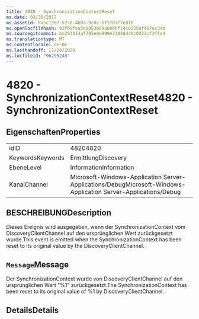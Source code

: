 ```yaml
---
title: 4820 - SynchronizationContextReset
ms.date: 03/30/2017
ms.assetid: 8a5c1597-5270-4b0a-9c8c-bf5f07f7e816
ms.openlocfilehash: 92fb8fea5d8053b89a00bbf14c0225af407ec340
ms.sourcegitcommit: bc293b14af795e0e999e3304dd40c0222cf2ffe4
ms.translationtype: MT
ms.contentlocale: de-DE
ms.lasthandoff: 11/26/2020
ms.locfileid: "96295248"
---
```

# <a name="4820---synchronizationcontextreset"></a><span data-ttu-id="86530-102">4820 - SynchronizationContextReset</span><span class="sxs-lookup"><span data-stu-id="86530-102">4820 - SynchronizationContextReset</span></span>

## <a name="properties"></a><span data-ttu-id="86530-103">Eigenschaften</span><span class="sxs-lookup"><span data-stu-id="86530-103">Properties</span></span>  
  
|||  
|-|-|  
|<span data-ttu-id="86530-104">id</span><span class="sxs-lookup"><span data-stu-id="86530-104">ID</span></span>|<span data-ttu-id="86530-105">4820</span><span class="sxs-lookup"><span data-stu-id="86530-105">4820</span></span>|  
|<span data-ttu-id="86530-106">Keywords</span><span class="sxs-lookup"><span data-stu-id="86530-106">Keywords</span></span>|<span data-ttu-id="86530-107">Ermittlung</span><span class="sxs-lookup"><span data-stu-id="86530-107">Discovery</span></span>|  
|<span data-ttu-id="86530-108">Ebene</span><span class="sxs-lookup"><span data-stu-id="86530-108">Level</span></span>|<span data-ttu-id="86530-109">Information</span><span class="sxs-lookup"><span data-stu-id="86530-109">Information</span></span>|  
|<span data-ttu-id="86530-110">Kanal</span><span class="sxs-lookup"><span data-stu-id="86530-110">Channel</span></span>|<span data-ttu-id="86530-111">Microsoft-Windows-Application Server-Applications/Debug</span><span class="sxs-lookup"><span data-stu-id="86530-111">Microsoft-Windows-Application Server-Applications/Debug</span></span>|  
  
## <a name="description"></a><span data-ttu-id="86530-112">BESCHREIBUNG</span><span class="sxs-lookup"><span data-stu-id="86530-112">Description</span></span>  

 <span data-ttu-id="86530-113">Dieses Ereignis wird ausgegeben, wenn der SynchronizationContext vom DiscoveryClientChannel auf den ursprünglichen Wert zurückgesetzt wurde.</span><span class="sxs-lookup"><span data-stu-id="86530-113">This event is emitted when the SynchronizationContext has been reset to its original value by the DiscoveryClientChannel.</span></span>  
  
## <a name="message"></a><span data-ttu-id="86530-114">`Message`</span><span class="sxs-lookup"><span data-stu-id="86530-114">Message</span></span>  

 <span data-ttu-id="86530-115">Der SynchronizationContext wurde von DiscoveryClientChannel auf den ursprünglichen Wert "%1" zurückgesetzt.</span><span class="sxs-lookup"><span data-stu-id="86530-115">The SynchronizationContext has been reset to its original value of %1 by DiscoveryClientChannel.</span></span>  
  
## <a name="details"></a><span data-ttu-id="86530-116">Details</span><span class="sxs-lookup"><span data-stu-id="86530-116">Details</span></span>
